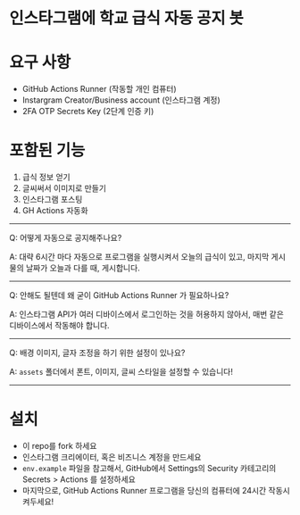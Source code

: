 # 인스타그램에 학교 급식 자동 공지 봇

# 요구 사항
- GitHub Actions Runner (작동할 개인 컴퓨터)
- Instargram Creator/Business account (인스타그램 계정)
- 2FA OTP Secrets Key (2단계 인증 키)

# 포함된 기능
1. 급식 정보 얻기
2. 글씨써서 이미지로 만들기
3. 인스타그램 포스팅
4. GH Actions 자동화

---

Q: 어떻게 자동으로 공지해주나요?  

A: 대략 6시간 마다 자동으로 프로그램을 실행시켜서 오늘의 급식이 있고, 마지막 게시물의 날짜가 오늘과 다를 때, 게시합니다. 

---

Q: 안해도 될텐데 왜 굳이 GitHub Actions Runner 가 필요하나요?  


A: 인스타그램 API가 여러 디바이스에서 로그인하는 것을 허용하지 않아서, 매번 같은 디바이스에서 작동해야 합니다.

--- 
Q: 배경 이미지, 글자 조정을 하기 위한 설정이 있나요?  


A: `assets` 폴더에서 폰트, 이미지, 글씨 스타일을 설정할 수 있습니다! 

---

# 설치

- 이 repo를 fork 하세요
- 인스타그램 크리에이터, 혹은 비즈니스 계정을 만드세요
- `env.example` 파일을 참고해서, GitHub에서 Settings의 Security 카테고리의 Secrets > Actions 를 설정하세요
- 마지막으로, GitHub Actions Runner 프로그램을 당신의 컴퓨터에 24시간 작동시켜두세요!